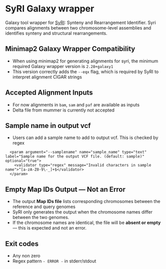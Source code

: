 # SyRI Galaxy wrapper

Galaxy tool wrapper for [SyRI](https://github.com/schneebergerlab/syri): Synteny and Rearrangement Identifier. Syri compares alignments between two chromosome-level assemblies and identifies synteny and structural rearrangements.

## Minimap2 Galaxy Wrapper Compatibility

* When using minimap2 for generating alignments for syri, the minimum required Galaxy wrapper version is `2.28+galaxy1`
* This version correctly adds the `--eqx` flag, which is required by SyRI to interpret alignment CIGAR strings

## Accepted Alignment Inputs

* For now alignments in `bam`, `sam` and `paf` are available as inputs
* Delta file from mummer is currently not accepted

## Sample name in output vcf

* Users can add a sample name to add to output vcf. This is checked by regex

```
  <param argument="--samplename" name="sample_name" type="text" label="Sample name for the output VCF file. (default: sample)" optional="true">
    <validator type="regex" message="Invalid characters in sample name">^[a-zA-Z0-9\-_]+$</validator>
  </param>
```

## Empty Map IDs Output — Not an Error

* The output **Map IDs file** lists corresponding chromosomes between the reference and query genomes
* SyRI only generates the output when the chromosome names differ between the two genomes.
* If the chromosome names are identical, the file will be **absent or empty** — this is expected and not an error.

## Exit codes

* Any non zero
* Regex pattern `- ERROR -` in stderr/stdout
